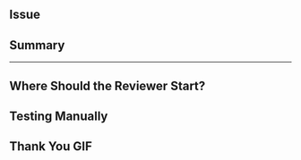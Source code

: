 ## Issue

<!-- Add an issue number and link the PR with a keyword: "Fixes", "Resolves", or "Closes" -->
<!-- Resolves #123 -->

## Summary

<!-- Give a brief description of what this PR does. -->

---

<!-- For the reviewer -->

## Where Should the Reviewer Start?

<!-- `packages/canvas-assets-docs/index.ts` -->

## Testing Manually

<!-- List steps to test this locally. -->

## Thank You GIF

<!-- _Share a fun [gif](https://giphy.com) to say thanks to your reviewer:_ -->

<!-- ![](https://media.giphy.com/media/mCRJDo24UvJMA/giphy.gif) -->

